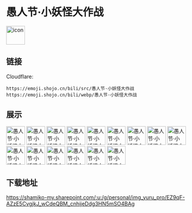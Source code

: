 # 愚人节·小妖怪大作战
<img src="https://emoji.shojo.cn/bili/src/愚人节·小妖怪大作战/icon.png" width="50" height="50" alt="icon">

## 链接
Cloudflare:
```
https://emoji.shojo.cn/bili/src/愚人节·小妖怪大作战
https://emoji.shojo.cn/bili/webp/愚人节·小妖怪大作战
```
## 展示
<img src="https://emoji.shojo.cn/bili/src/愚人节·小妖怪大作战/愚人节·小妖怪大作战-这是命令～.png" width="50" height="50" alt="愚人节·小妖怪大作战-这是命令～">
<img src="https://emoji.shojo.cn/bili/src/愚人节·小妖怪大作战/愚人节·小妖怪大作战-好困想睡.png" width="50" height="50" alt="愚人节·小妖怪大作战-好困想睡">
<img src="https://emoji.shojo.cn/bili/src/愚人节·小妖怪大作战/愚人节·小妖怪大作战-好椰.png" width="50" height="50" alt="愚人节·小妖怪大作战-好椰">
<img src="https://emoji.shojo.cn/bili/src/愚人节·小妖怪大作战/愚人节·小妖怪大作战-礼貌围笑.png" width="50" height="50" alt="愚人节·小妖怪大作战-礼貌围笑">
<img src="https://emoji.shojo.cn/bili/src/愚人节·小妖怪大作战/愚人节·小妖怪大作战-大橘已定！.png" width="50" height="50" alt="愚人节·小妖怪大作战-大橘已定！">
<img src="https://emoji.shojo.cn/bili/src/愚人节·小妖怪大作战/愚人节·小妖怪大作战-幺幺零吗.png" width="50" height="50" alt="愚人节·小妖怪大作战-幺幺零吗">
<img src="https://emoji.shojo.cn/bili/src/愚人节·小妖怪大作战/愚人节·小妖怪大作战-洗了蒜了！.png" width="50" height="50" alt="愚人节·小妖怪大作战-洗了蒜了！">
<img src="https://emoji.shojo.cn/bili/src/愚人节·小妖怪大作战/愚人节·小妖怪大作战-生胖气.png" width="50" height="50" alt="愚人节·小妖怪大作战-生胖气">
<img src="https://emoji.shojo.cn/bili/src/愚人节·小妖怪大作战/愚人节·小妖怪大作战-给我上.png" width="50" height="50" alt="愚人节·小妖怪大作战-给我上">
<img src="https://emoji.shojo.cn/bili/src/愚人节·小妖怪大作战/愚人节·小妖怪大作战-干得漂亮！.png" width="50" height="50" alt="愚人节·小妖怪大作战-干得漂亮！">
<img src="https://emoji.shojo.cn/bili/src/愚人节·小妖怪大作战/愚人节·小妖怪大作战-我是谁.png" width="50" height="50" alt="愚人节·小妖怪大作战-我是谁">
<img src="https://emoji.shojo.cn/bili/src/愚人节·小妖怪大作战/愚人节·小妖怪大作战-我酸了.png" width="50" height="50" alt="愚人节·小妖怪大作战-我酸了">
<img src="https://emoji.shojo.cn/bili/src/愚人节·小妖怪大作战/愚人节·小妖怪大作战-心如石头.png" width="50" height="50" alt="愚人节·小妖怪大作战-心如石头">
<img src="https://emoji.shojo.cn/bili/src/愚人节·小妖怪大作战/愚人节·小妖怪大作战-大王饶命.png" width="50" height="50" alt="愚人节·小妖怪大作战-大王饶命">
<img src="https://emoji.shojo.cn/bili/src/愚人节·小妖怪大作战/愚人节·小妖怪大作战-yes sir.png" width="50" height="50" alt="愚人节·小妖怪大作战-yes sir">

## 下载地址

https://shamiko-my.sharepoint.com/:u:/g/personal/img_yuru_pro/EZ9qF-AZzE5CvgjkJ_wCdeQBM_cnhijeDdg3HN5mSO4BAg